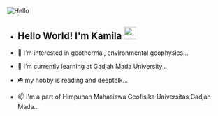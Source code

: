 ![Hello](https://cdn.dribbble.com/users/1162077/screenshots/3848914/programmer.gif)

- <p align="center">
                              <h2>Hello World! I'm Kamila <img src="https://media.giphy.com/media/hvRJCLFzcasrR4ia7z/giphy.gif" width="28">




  
  
- 🌃 I’m interested in geothermal, environmental geophysics...
- 📌 I’m currently learning at Gadjah Mada University..
- ☘️ my hobby is reading and deeptalk...
- 📫 i'm a part of Himpunan Mahasiswa Geofisika Universitas Gadjah Mada..

<!---
Kamilanurun/Kamilanurun is a ✨ special ✨ repository because its `README.md` (this file) appears on your GitHub profile.
You can click the Preview link to take a look at your changes.
--->
